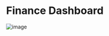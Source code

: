 # Finance Dashboard
![image](https://github.com/user-attachments/assets/7b7bf1bd-14eb-47f1-870c-4c8280f4b3c8)
